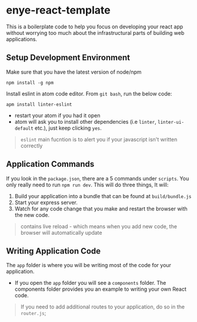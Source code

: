 # enye-react-template
This is a boilerplate code to help you focus on developing your react app without worrying too much about the infrastructural parts of building web applications.

## Setup Development Environment
Make sure that you have the latest version of node/npm
```
npm install -g npm
```

Install eslint in atom code editor. From `git bash`, run the below code:
```
apm install linter-eslint
```
* restart your atom if you had it open
* atom will ask you to install other dependencies (i.e `linter`, `linter-ui-default` etc.), just keep clicking `yes`.
> `eslint` main fucntion is to alert you if your javascript isn't written correctly

## Application Commands
If you look in the `package.json`, there are a 5 commands under `scripts`. You only really need to run `npm run dev`.
This will do three things, It will:
1. Build your application into a bundle that can be found at `build/bundle.js`
2. Start your express server.
3. Watch for any code change that you make and restart the browser with the new code.
> contains live reload - which means when you add new code, the browser will automatically update

## Writing Application Code
The `app` folder is where you will be writing most of the code for your application.
* If you open the `app` folder you will see a `components` folder. The components folder provides you an example to writing your own React code.

> If you need to add additional routes to your application, do so in the `router.js`;

